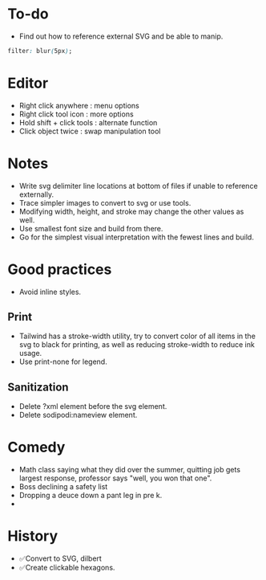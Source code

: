 # To-do
- Find out how to reference external SVG and be able to manip.

``` css
filter: blur(5px);
```

# Editor

- Right click anywhere : menu options
- Right click tool icon : more options
- Hold shift + click tools : alternate function
- Click object twice : swap manipulation tool

# Notes
- Write svg delimiter line locations at bottom of files if unable to reference externally.
- Trace simpler images to convert to svg or use tools.
- Modifying width, height, and stroke may change the other values as well.
- Use smallest font size and build from there.
- Go for the simplest visual interpretation with the fewest lines and build.

# Good practices
- Avoid inline styles.

## Print
- Tailwind has a stroke-width utility, try to convert color of all items in the svg to black for printing, as well as reducing stroke-width to reduce ink usage.
- Use print-none for legend.
## Sanitization
- Delete ?xml element before the svg element.
- Delete sodipodi:nameview element.

# Comedy
- Math class saying what they did over the summer, quitting job gets largest response, professor says "well, you won that one".
- Boss declining a safety list
- Dropping a deuce down a pant leg in pre k.
- 

# History
- ✅Convert to SVG, dilbert
- ✅Create clickable hexagons.